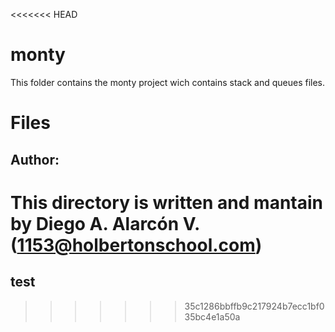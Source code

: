<<<<<<< HEAD
# monty

This folder contains the monty project wich contains stack and queues files.


# Files



## Author:

This directory is written and mantain by **Diego A. Alarcón V.** (1153@holbertonschool.com)
=======
## test
>>>>>>> 35c1286bbffb9c217924b7ecc1bf035bc4e1a50a
